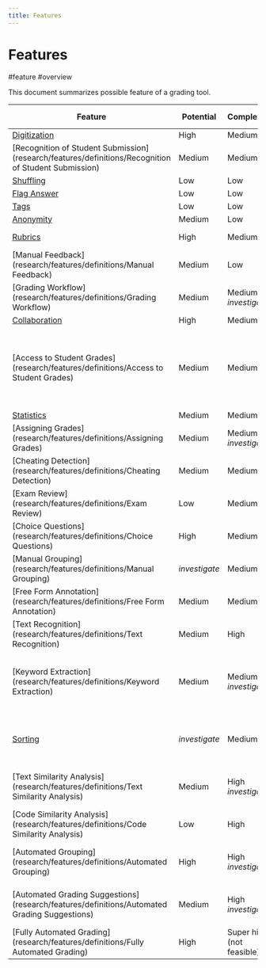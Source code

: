 ```yaml
---
title: Features
---
```


# Features

#feature #overview

This document summarizes possible feature of a grading tool.

| Feature                                                                                              | Potential     | Complexity                | Implemented in other tool | Adresses                                                                                 | [Category](research/features/feature-categories.md) | [Scope of use](research/features/feature-scope.md) | Remarks                                                                       |
| ---------------------------------------------------------------------------------------------------- | ------------- | ------------------------- | ------------------------- | ---------------------------------------------------------------------------------------- | --------------------------------------------------- | -------------------------------------------------- | ----------------------------------------------------------------------------- |
| [Digitization](research/features/definitions/Digitization)                                           | High          | Medium                    | Yes                       | [Workload](research/challenges/Workload)                                                 | Assisting                                           | Universal                                          | -                                                                             |
| [Recognition of Student Submission](research/features/definitions/Recognition of Student Submission) | Medium        | Medium                    | Yes                       | -                                                                                        | Assisting                                           | Universal                                          | -                                                                             |
| [Shuffling](research/features/definitions/Shuffling)                                                 | Low           | Low                       | No                        | [Consistency](research/challenges/Consistency)                                           | Assisting                                           | Universal                                          | -                                                                             |
| [Flag Answer](research/features/definitions/flag-answer)                                             | Low           | Low                       | Yes                       | -                                                                                        | Assisting                                           | Universal                                          | -                                                                             |
| [Tags](research/features/definitions/Tags)                                                           | Low           | Low                       | Yes                       | -                                                                                        | Assisting                                           | Universal                                          | -                                                                             |
| [Anonymity](research/features/definitions/Anonymity)                                                 | Medium        | Low                       | Yes                       | [Consistency](research/challenges/Consistency)                                           | Assisting                                           | Universal                                          | -                                                                             |
| [Rubrics](research/features/definitions/Rubrics)                                                     | High          | Medium                    | Yes                       | [Workload](research/challenges/Workload), [Consistency](research/challenges/Consistency) | Assisting                                           | Universal                                          | -                                                                             |
| [Manual Feedback](research/features/definitions/Manual Feedback)                                     | Medium        | Low                       | Yes                       | -                                                                                        | Assisting                                           | Universal                                          | -                                                                             |
| [Grading Workflow](research/features/definitions/Grading Workflow)                                   | Medium        | Medium _investigate_      | Yes                       | -                                                                                        | Assisting                                           | Universal                                          | -                                                                             |
| [Collaboration](research/features/definitions/Collaboration)                                         | High          | Medium                    | Yes                       | -                                                                                        | Assisting                                           | Universal                                          | -                                                                             |
| [Access to Student Grades](research/features/definitions/Access to Student Grades)                   | Medium        | Medium                    | No                        | [Consistency](research/challenges/Consistency)                                           | Assisting                                           | Universal                                          | Information would have to be feeded into the system from university officials |
| [Statistics](research/features/definitions/Statistics)                                               | Medium        | Medium                    | Yes                       | -                                                                                        | Assisting                                           | Universal                                          | -                                                                             |
| [Assigning Grades](research/features/definitions/Assigning Grades)                                   | Medium        | Medium _investigate_      | No                        | -                                                                                        | -                                                   | Universal                                          | -                                                                             |
| [Cheating Detection](research/features/definitions/Cheating Detection)                               | Medium        | Medium                    | No                        | -                                                                                        | Assisting                                           | Universal                                          | -                                                                             |
| [Exam Review](research/features/definitions/Exam Review)                                             | Low           | Medium                    | Yes                       | -                                                                                        | Assisting                                           | Universal                                          | -                                                                             |
| [Choice Questions](research/features/definitions/Choice Questions)                                   | High          | Medium                    | Yes                       | [Workload](research/challenges/Workload)                                                 | Automated                                           | Limited                                            | -                                                                             |
| [Manual Grouping](research/features/definitions/Manual Grouping)                                     | _investigate_ | Medium                    | Yes                       | [Workload](research/challenges/Workload), [Consistency](research/challenges/Consistency) | Assisting                                           | Limited                                            | -                                                                             |
| [Free Form Annotation](research/features/definitions/Free Form Annotation)                           | Medium        | Medium                    | Yes                       | -                                                                                        | Assisting                                           | Universal                                          | -                                                                             |
| [Text Recognition](research/features/definitions/Text Recognition)                                   | Medium        | High                      | No                        | [Workload](research/challenges/Workload)                                                 | Automated                                           | Limited                                            | State of the art not good enough                                              |
| [Keyword Extraction](research/features/definitions/Keyword Extraction)                               | Medium        | Medium _investigate_      | No                        | [Workload](research/challenges/Workload)                                                 | Automated                                           | Limited                                            | Not clear whether the functionality in itself would be helpful                |
| [Sorting](research/features/definitions/Sorting)                                                     | _investigate_ | Medium                    | No                        | [Workload](research/challenges/Workload)                                                 | Automated                                           | Limited                                            | May introduce biases to grading process                                       |
| [Text Similarity Analysis](research/features/definitions/Text Similarity Analysis)                   | Medium        | High _investigate_        | No                        | [Workload](research/challenges/Workload)                                                 | Automated                                           | Limited                                            | Must work really well in order to be useful                                   |
| [Code Similarity Analysis](research/features/definitions/Code Similarity Analysis)                   | Low           | High                      | Yes                       | -                                                                                        | Automated                                           | Limited                                            | Out of scope                                                                  |
| [Automated Grouping](research/features/definitions/Automated Grouping)                               | High          | High _investigate_        | No                        | [Workload](research/challenges/Workload), [Consistency](research/challenges/Consistency) | Automated                                           | Limited                                            | Must work really well in order to be useful                                   |
| [Automated Grading Suggestions](research/features/definitions/Automated Grading Suggestions)         | Medium        | High _investigate_        | No                        | [Workload](research/challenges/Workload)                                                 | Automated                                           | Limited                                            | Tedious if it does not work really well                                       |
| [Fully Automated Grading](research/features/definitions/Fully Automated Grading)                     | High          | Super high (not feasible) | No                        | [Workload](research/challenges/Workload)                                                 | Automated                                           | Limited                                            | Distrust                                                                      |
